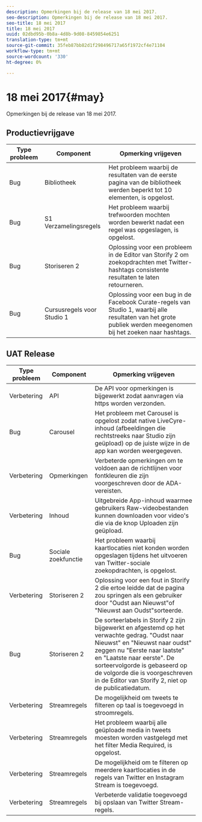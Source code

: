 ```yaml
---
description: Opmerkingen bij de release van 18 mei 2017.
seo-description: Opmerkingen bij de release van 18 mei 2017.
seo-title: 18 mei 2017
title: 18 mei 2017
uuid: 02dbd95b-0b8a-4d8b-9d08-8459854e6251
translation-type: tm+mt
source-git-commit: 35feb87bb82d1f298496717a65f1972cf4e71104
workflow-type: tm+mt
source-wordcount: '330'
ht-degree: 0%

---
```



# 18 mei 2017{#may}

Opmerkingen bij de release van 18 mei 2017.

## Productievrijgave

| **Type probleem** | **Component** | **Opmerking vrijgeven** |
|---|---|---|
| Bug | Bibliotheek | Het probleem waarbij de resultaten van de eerste pagina van de bibliotheek werden beperkt tot 10 elementen, is opgelost. |
| Bug | S1 Verzamelingsregels | Het probleem waarbij trefwoorden mochten worden bewerkt nadat een regel was opgeslagen, is opgelost. |
| Bug | Storiseren 2 | Oplossing voor een probleem in de Editor van Storify 2 om zoekopdrachten met Twitter-hashtags consistente resultaten te laten retourneren. |
| Bug | Cursusregels voor Studio 1 | Oplossing voor een bug in de Facebook Curate-regels van Studio 1, waarbij alle resultaten van het grote publiek werden meegenomen bij het zoeken naar hashtags. |

## UAT Release

| **Type probleem** | **Component** | **Opmerking vrijgeven** |
|---|---|---|
| Verbetering | API | De API voor opmerkingen is bijgewerkt zodat aanvragen via https worden verzonden. |
| Bug | Carousel | Het probleem met Carousel is opgelost zodat native LiveCyre-inhoud (afbeeldingen die rechtstreeks naar Studio zijn geüpload) op de juiste wijze in de app kan worden weergegeven. |
| Verbetering | Opmerkingen | Verbeterde opmerkingen om te voldoen aan de richtlijnen voor fontkleuren die zijn voorgeschreven door de ADA-vereisten. |
| Verbetering | Inhoud | Uitgebreide App-inhoud waarmee gebruikers Raw-videobestanden kunnen downloaden voor video&#39;s die via de knop Uploaden zijn geüpload. |
| Bug | Sociale zoekfunctie | Het probleem waarbij kaartlocaties niet konden worden opgeslagen tijdens het uitvoeren van Twitter-sociale zoekopdrachten, is opgelost. |
| Verbetering | Storiseren 2 | Oplossing voor een fout in Storify 2 die ertoe leidde dat de pagina zou springen als een gebruiker door &quot;Oudst aan Nieuwst&quot;of &quot;Nieuwst aan Oudst&quot;sorteerde. |
| Bug | Storiseren 2 | De sorteerlabels in Storify 2 zijn bijgewerkt en afgestemd op het verwachte gedrag. &quot;Oudst naar Nieuwst&quot; en &quot;Nieuwst naar oudst&quot; zeggen nu &quot;Eerste naar laatste&quot; en &quot;Laatste naar eerste&quot;. De sorteervolgorde is gebaseerd op de volgorde die is voorgeschreven in de Editor van Storify 2, niet op de publicatiedatum. |
| Verbetering | Streamregels | De mogelijkheid om tweets te filteren op taal is toegevoegd in stroomregels. |
| Verbetering | Streamregels | Het probleem waarbij alle geüploade media in tweets moesten worden vastgelegd met het filter Media Required, is opgelost. |
| Verbetering | Streamregels | De mogelijkheid om te filteren op meerdere kaartlocaties in de regels van Twitter en Instagram Stream is toegevoegd. |
| Verbetering | Streamregels | Verbeterde validatie toegevoegd bij opslaan van Twitter Stream-regels. |

